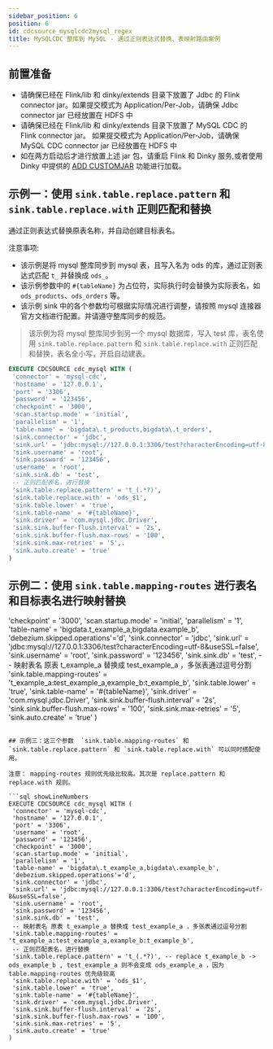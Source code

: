 ```yaml
---
sidebar_position: 6
position: 6
id: cdcsource_mysqlcdc2mysql_regex
title: MySQLCDC 整库到 MySQL - 通过正则表达式替换、表映射路由案例 
---
```


## 前置准备

- 请确保已经在 Flink/lib 和 dinky/extends 目录下放置了 Jdbc 的 Flink connector jar。如果提交模式为 Application/Per-Job，请确保 Jdbc connector jar 已经放置在 HDFS 中
- 请确保已经在 Flink/lib 和 dinky/extends 目录下放置了 MySQL CDC 的 Flink connector jar。 如果提交模式为 Application/Per-Job，请确保 MySQL CDC connector jar 已经放置在 HDFS 中
- 如在两方启动后才进行放置上述 jar 包，请重启 Flink 和 Dinky 服务,或者使用 Dinky 中提供的 [ADD CUSTOMJAR](../../extend/expand_statements/add_jar_statement) 功能进行加载。


## 示例一：使用  `sink.table.replace.pattern` 和 `sink.table.replace.with` 正则匹配和替换

通过正则表达式替换原表名称，并自动创建目标表名。

注意事项:
- 该示例是将 mysql 整库同步到 mysql 表，且写入名为 ods 的库，通过正则表达式匹配 `t_` 并替换成 `ods_`。
- 该示例参数中的 `#{tableName}` 为占位符，实际执行时会替换为实际表名，如 `ods_products`、`ods_orders` 等。
- 该示例 sink 中的各个参数均可根据实际情况进行调整，请按照 mysql 连接器官方文档进行配置。并请遵守整库同步的规范。

> 该示例为将 mysql 整库同步到另一个 mysql 数据库，写入 test 库，表名使用 `sink.table.replace.pattern` 和 `sink.table.replace.with` 正则匹配和替换，表名全小写，开启自动建表。

```sql showLineNumbers
EXECUTE CDCSOURCE cdc_mysql WITH (
 'connector' = 'mysql-cdc',
 'hostname' = '127.0.0.1',
 'port' = '3306',
 'password' = '123456',
 'checkpoint' = '3000',
 'scan.startup.mode' = 'initial',
 'parallelism' = '1',
 'table-name' = 'bigdata\.t_products,bigdata\.t_orders',
 'sink.connector' = 'jdbc',
 'sink.url' = 'jdbc:mysql://127.0.0.1:3306/test?characterEncoding=utf-8&useSSL=false',
 'sink.username' = 'root',
 'sink.password' = '123456',
 'username' = 'root',
 'sink.sink.db' = 'test',
 -- 正则匹配表名，进行替换
 'sink.table.replace.pattern' = 't_(.*?)',
 'sink.table.replace.with' = 'ods_$1',
 'sink.table.lower' = 'true',
 'sink.table-name' = '#{tableName}',
 'sink.driver' = 'com.mysql.jdbc.Driver',
 'sink.sink.buffer-flush.interval' = '2s',
 'sink.sink.buffer-flush.max-rows' = '100',
 'sink.sink.max-retries' = '5',.
 'sink.auto.create' = 'true'
)
```

## 示例二：使用  `sink.table.mapping-routes` 进行表名和目标表名进行映射替换 
 'checkpoint' = '3000',
 'scan.startup.mode' = 'initial',
 'parallelism' = '1',
 'table-name' = 'bigdata\.t_example_a,bigdata\.example_b',
 'debezium.skipped.operations'='d',
 'sink.connector' = 'jdbc',
 'sink.url' = 'jdbc:mysql://127.0.0.1:3306/test?characterEncoding=utf-8&useSSL=false',
 'sink.username' = 'root',
 'sink.password' = '123456',
 'sink.sink.db' = 'test',
 -- 映射表名 原表 t_example_a 替换成 test_example_a ，多张表通过逗号分割
 'sink.table.mapping-routes' = 't_example_a:test_example_a,example_b:t_example_b',
 'sink.table.lower' = 'true',
 'sink.table-name' = '#{tableName}',
 'sink.driver' = 'com.mysql.jdbc.Driver',
 'sink.sink.buffer-flush.interval' = '2s',
 'sink.sink.buffer-flush.max-rows' = '100',
 'sink.sink.max-retries' = '5',
 'sink.auto.create' = 'true'
)
```

## 示例三：这三个参数  `sink.table.mapping-routes` 和 `sink.table.replace.pattern` 和 `sink.table.replace.with` 可以同时搭配使用。

注意： mapping-routes 规则优先级比较高。其次是 replace.pattern 和 replace.with 规则。

```sql showLineNumbers
EXECUTE CDCSOURCE cdc_mysql WITH (
 'connector' = 'mysql-cdc',
 'hostname' = '127.0.0.1',
 'port' = '3306',
 'username' = 'root',
 'password' = '123456',
 'checkpoint' = '3000',
 'scan.startup.mode' = 'initial',
 'parallelism' = '1',
 'table-name' = 'bigdata\.t_example_a,bigdata\.example_b',
 'debezium.skipped.operations'='d',
 'sink.connector' = 'jdbc',
 'sink.url' = 'jdbc:mysql://127.0.0.1:3306/test?characterEncoding=utf-8&useSSL=false',
 'sink.username' = 'root',
 'sink.password' = '123456',
 'sink.sink.db' = 'test',
 -- 映射表名 原表 t_example_a 替换成 test_example_a ，多张表通过逗号分割
 'sink.table.mapping-routes' = 't_example_a:test_example_a,example_b:t_example_b',
 -- 正则匹配表名，进行替换
 'sink.table.replace.pattern' = 't_(.*?)', -- replace t_example_b -> ods_example_b , test_example_a 则不会变成 ods_example_a ，因为 table.mapping-routes 优先级较高
 'sink.table.replace.with' = 'ods_$1',
 'sink.table.lower' = 'true',
 'sink.table-name' = '#{tableName}',
 'sink.driver' = 'com.mysql.jdbc.Driver',
 'sink.sink.buffer-flush.interval' = '2s',
 'sink.sink.buffer-flush.max-rows' = '100',
 'sink.sink.max-retries' = '5',
 'sink.auto.create' = 'true'
)
```